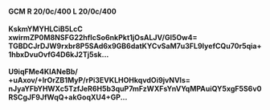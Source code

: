 #### GCM R 20/0c/400 L 20/0c/400
**KskmYMYHLCiB5LcC**<br/>**xwirmZP0M8NSFG22hfIcSo6nkPkt1jOsALJV/Gl5Ow4=**<br/>**TGBDCJrDJW9rxbr8P5SAd6x9GB6datKYCvSaM7u3FL9IyefCQu70r5qia+1hbxDvuOvfG4D6kJ2Tj5sk...**<br/><br/>
**U9iqFMe4KIANeBb/**<br/>**+uAxov/+IrOrZB1MyP/rPi3EVKLHOHkqvdOi9jvNVls=**<br/>**nJyaYFbYHWXc5TzfJeR6H5b3quP7mFzWXFsYnVYqMPAuiQY5xgF5S6v0RSCgJF9JfWqQ+akGoqXU4+GP...**